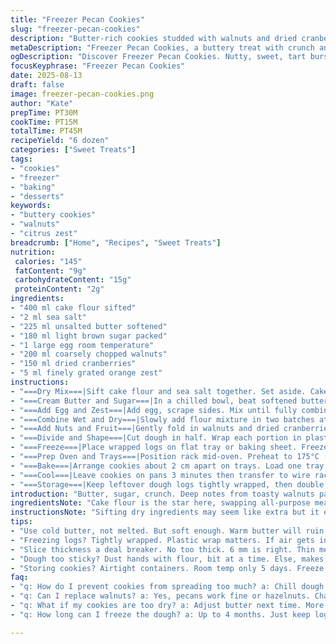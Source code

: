 ```yaml
---
title: "Freezer Pecan Cookies"
slug: "freezer-pecan-cookies"
description: "Butter-rich cookies studded with walnuts and dried cranberries, frozen as logs for slicing on demand. Fluffy yet crisp edges, soft centers, a whisper of citrus zest replacing traditional vanilla. Shaped in advance, frozen tightly to preserve texture and flavor up to 4 months. Hands-on dough handling tips included. Balances sweet and nutty with tart pop. No lactose. Uses cake flour and brown sugar for a tender crumb. Oven cues over timers for perfect bake every time."
metaDescription: "Freezer Pecan Cookies, a buttery treat with crunch and tartness. Perfectly prepared and frozen for on-demand baking."
ogDescription: "Discover Freezer Pecan Cookies. Nutty, sweet, tart bursts. Prep ahead. Easy slices from the freezer for baking whenever you crave cookies."
focusKeyphrase: "Freezer Pecan Cookies"
date: 2025-08-13
draft: false
image: freezer-pecan-cookies.png
author: "Kate"
prepTime: PT30M
cookTime: PT15M
totalTime: PT45M
recipeYield: "6 dozen"
categories: ["Sweet Treats"]
tags:
- "cookies"
- "freezer"
- "baking"
- "desserts"
keywords:
- "buttery cookies"
- "walnuts"
- "citrus zest"
breadcrumb: ["Home", "Recipes", "Sweet Treats"]
nutrition: 
 calories: "145"
 fatContent: "9g"
 carbohydrateContent: "15g"
 proteinContent: "2g"
ingredients:
- "400 ml cake flour sifted"
- "2 ml sea salt"
- "225 ml unsalted butter softened"
- "180 ml light brown sugar packed"
- "1 large egg room temperature"
- "200 ml coarsely chopped walnuts"
- "150 ml dried cranberries"
- "5 ml finely grated orange zest"
instructions:
- "===Dry Mix===|Sift cake flour and sea salt together. Set aside. Cake flour gives a tender crumb with a slight chew. Avoid direct baking powder if you want control over spread."
- "===Cream Butter and Sugar===|In a chilled bowl, beat softened butter and brown sugar with paddle attachment or wooden spoon until light and fluffy. About 2 minutes medium speed. Look for pale color and airy texture. This traps air for lift. Don't overbeat or butter warms too much."
- "===Add Egg and Zest===|Add egg, scrape sides. Mix until fully combined with butter. Fold in orange zest last here to distribute aroma evenly but not punchy like extracts."
- "===Combine Wet and Dry===|Slowly add flour mixture in two batches at low speed or by hand folding using a rubber spatula. Avoid overmixing. Dough should come together but not be tough. Slightly sticky but manageable."
- "===Add Nuts and Fruit===|Gently fold in walnuts and dried cranberries with minimum pressure to keep chunks intact. Cranberries add chew and subtle tartness. Walnuts offer crunch and depth."
- "===Divide and Shape===|Cut dough in half. Wrap each portion in plastic wrap on a flat surface. Shape into tight cylinders about 22 cm long and 4 cm in diameter. Compress with both hands to eliminate air pockets which cause cracking when sliced."
- "===Freeze===|Place wrapped logs on flat tray or baking sheet. Freeze minimum 5 hours ideally overnight. Freezing solid allows clean slices without dough collapse."
- "===Prep Oven and Trays===|Position rack mid-oven. Preheat to 175°C (347°F). Line 2 baking sheets with parchment paper. Using dull knife, slice logs into 6 mm thick rounds. Chill slices briefly if against bending."
- "===Bake===|Arrange cookies about 2 cm apart on trays. Load one tray at a time to keep even heat exposure. Bake 13 to 17 minutes or until edges turn golden brown and centers set but springs slightly when touched. Listen for faint crackle sounds indicating crisp edges forming."
- "===Cool===|Leave cookies on pans 3 minutes then transfer to wire racks. Cooling solidifies structure and enhances textural contrast."
- "===Storage===|Keep leftover dough logs tightly wrapped, then double bagged in freezer safe container or bag up to 4 months. Slice straight from freezer; no thaw needed. Cookies stay fresh in airtight container up to 5 days at room temp."
introduction: "Butter, sugar, crunch. Deep notes from toasty walnuts paired with tangy bursts of dried cranberries turns typical freezer cookies on their head. No cutting corners here. Cake flour for softness, brown sugar for moisture and caramel undertones. Orange zest bumps aroma without drowning. Dough holds together firm in the freezer, slicing smooth rounds on demand—makes weekend baking foolproof or last-minute guests less panic. Whether you double batch or bake mini cookies, this technique saves time, keeps freezer tidy. It’s about knowing when the dough’s ready — not just following the clock. Plus, working cold dough cuts down on spread, keeps cookies uniform."
ingredientsNote: "Cake flour is the star here, swapping all-purpose means softer tender cookies without heaviness. Brown sugar adds subtle moisture and caramel notes, which granulated sugar lacks but you could balance with a touch of honey if grainy texture bothers you. Butter absolutely needs to be unsalted and softened, not melted, for proper creaming that traps air. Orange zest — fresh is essential. If unavailable, lemon or a splash of cinnamon works but changes profile dramatically. Nuts can swap; walnuts are buttery, replace with pecans or hazelnuts if preferred. Dried fruit is flexible; cranberries bring tartness to balance sweet and fat. Keep these in mind to adjust sweetness or texture upfront."
instructionsNote: "Sifting dry ingredients may seem like extra but it ensures even salt distribution and lighter texture. Creaming butter and sugar isn’t just making things fluffy; it aerates dough for rise and melt resistance. Adding egg at room temp avoids curdling or uneven texture. Folding flour slowly prevents overdeveloped gluten — chunky cookies beat rubbery. Shaping tightly into logs matters for smooth slicing; loose logs crack and crumble mid-slice. Freeze solid — not soft — so knife doesn't drag and compress dough unevenly. Bake with eyes, not clock. Cookies should trumpet golden edges but still have a tender center that springs back. Listen as they bake; soft crackle means edges crisping. Cool fully on rack to fix texture or you’ll get squished bottoms. Store logs double wrapped to avoid freezer burn and odor pickup — it’s a common rookie mistake that ruins flavour before baking."
tips:
- "Use cold butter, not melted. But soft enough. Warm butter will ruin airy texture. Short mix times help keep dough cool. Overmixing = dense cookies."
- "Freezing logs? Tightly wrapped. Plastic wrap matters. If air gets in, freezer burn happens. Don't forget double-bagging either. Protect against odors."
- "Slice thickness a deal breaker. No too thick. 6 mm is right. Thin means crisp, thick means soft centers. Adjust based on preference if trying variations."
- "Dough too sticky? Dust hands with flour, bit at a time. Else, makes shaping messy. Control it; don’t just flour everything."
- "Storing cookies? Airtight containers. Room temp only 5 days. Freeze for longer life. Logs still ready to bake from frozen. No thawing required."
faq:
- "q: How do I prevent cookies from spreading too much? a: Chill dough logs before slicing. Cold keeps cookies thicker. Shape tight; no loose logs allowed."
- "q: Can I replace walnuts? a: Yes, pecans work fine or hazelnuts. Change texture slightly, but similar flavor. Experiment with what you have."
- "q: What if my cookies are too dry? a: Adjust butter next time. More moisture helps. Also ensure butter is softened, not melted."
- "q: How long can I freeze the dough? a: Up to 4 months. Just keep logs tightly wrapped. Avoid frostbite for best flavor. Look for tight seals."

---
```

